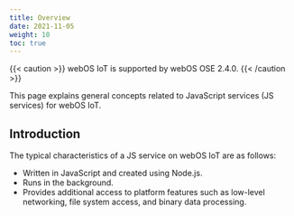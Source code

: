 ```yaml
---
title: Overview
date: 2021-11-05
weight: 10
toc: true
---
```


{{< caution >}}
webOS IoT is supported by webOS OSE 2.4.0.
{{< /caution >}}

This page explains general concepts related to JavaScript services (JS services) for webOS IoT.

## Introduction

The typical characteristics of a JS service on webOS IoT are as follows:

- Written in JavaScript and created using Node.js.
- Runs in the background.
- Provides additional access to platform features such as low-level networking, file system access, and binary data processing.

